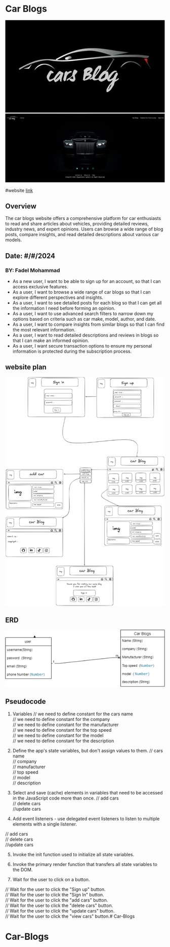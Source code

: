 # Car Blogs
![Car_Blogs](/img/cars-blog.png)
![Car_Blogs](/img/Screenshot%20.png)


#website [link](https://cars-blog-dc4322596b1f.herokuapp.com/)

## Overview

The car blogs website offers a comprehensive platform for car enthusiasts to read and share articles about vehicles, providing detailed reviews, industry news, and expert opinions. Users can browse a wide range of blog posts, compare insights, and read detailed descriptions about various car models.

## Date: #/#/2024
### BY: Fadel Mohammad

* As a new user, I want to be able to sign up for an account, so that I can access exclusive features.
* As a user, I want to browse a wide range of car blogs so that I can explore different perspectives and insights.
* As a user, I want to see detailed posts for each blog so that I can get all the information I need before forming an opinion.
* As a user, I want to use advanced search filters to narrow down my options based on criteria such as car make, model, author, and date.
* As a user, I want to compare insights from similar blogs so that I can find the most relevant information.
* As a user, I want to read detailed descriptions and reviews in blogs so that I can make an informed opinion.
* As a user, I want secure transaction options to ensure my personal information is protected during the subscription process.
## website plan
![ERD](/img/excalidraw.png)
## ERD
![ERD](/img/erd.png)


## Pseudocode

1. Variables
// we need to define constant for the cars name  
// we need to define constant for the company  
// we need to define constant for the manufacturer  
// we need to define constant for the top speed  
// we need to define constant for the model  
// we need to define constant for the description  


2. Define the app's state variables, but don't assign values to them.
// cars name  
// company  
// manufacturer  
//  top speed  
//  model  
//  description  

3. Select and save (cache) elements in variables that need to be accessed in the JavaScript code more than once.
// add cars  
// delete  cars  
//update cars   

4. Add event listeners - use delegated event listeners to listen to multiple elements with a single listener.

// add cars  
// delete  cars  
//update cars   

5. Invoke the init function used to initialize all state variables.

6. Invoke the primary render function that transfers all state variables to the DOM.

7. Wait for the user to click on a button.

// Wait for the user to click the "Sign up" button.   
// Wait for the user to click the "Sign In" button.  
// Wait for the user to click the "add cars" button.    
// Wait for the user to click the "delete  cars" button.   
// Wait for the user to click the "update cars" button.   
// Wait for the user to click the "view cars" button.# Car-Blogs
# Car-Blogs
